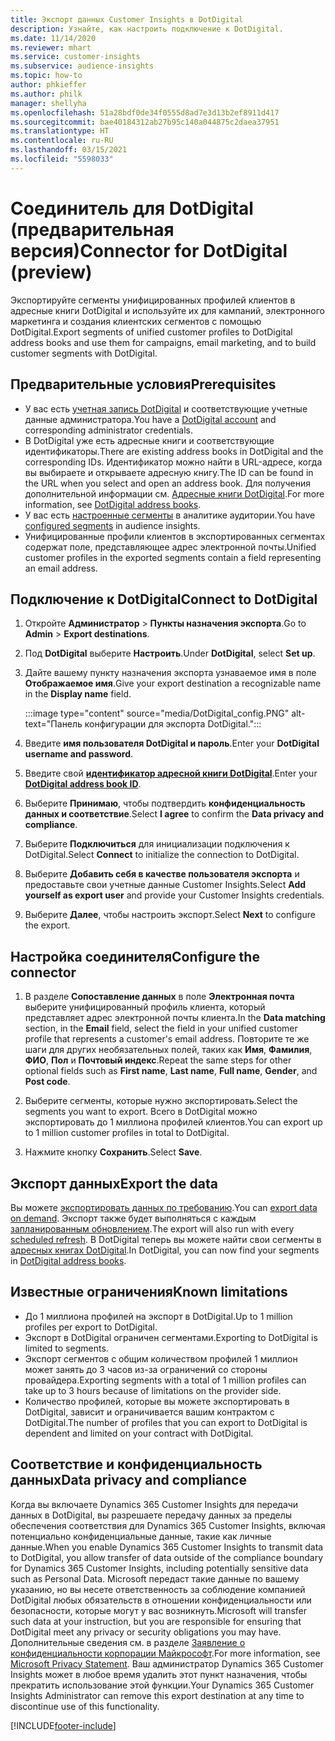 ```yaml
---
title: Экспорт данных Customer Insights в DotDigital
description: Узнайте, как настроить подключение к DotDigital.
ms.date: 11/14/2020
ms.reviewer: mhart
ms.service: customer-insights
ms.subservice: audience-insights
ms.topic: how-to
author: phkieffer
ms.author: philk
manager: shellyha
ms.openlocfilehash: 51a28bdf0de34f0555d8ad7e3d13b2ef8911d417
ms.sourcegitcommit: bae40184312ab27b95c140a044875c2daea37951
ms.translationtype: HT
ms.contentlocale: ru-RU
ms.lasthandoff: 03/15/2021
ms.locfileid: "5598033"
---
```

# <a name="connector-for-dotdigital-preview"></a><span data-ttu-id="7d0e1-103">Соединитель для DotDigital (предварительная версия)</span><span class="sxs-lookup"><span data-stu-id="7d0e1-103">Connector for DotDigital (preview)</span></span>

<span data-ttu-id="7d0e1-104">Экспортируйте сегменты унифицированных профилей клиентов в адресные книги DotDigital и используйте их для кампаний, электронного маркетинга и создания клиентских сегментов с помощью DotDigital.</span><span class="sxs-lookup"><span data-stu-id="7d0e1-104">Export segments of unified customer profiles to DotDigital address books and use them for campaigns, email marketing, and to build customer segments with DotDigital.</span></span> 

## <a name="prerequisites"></a><span data-ttu-id="7d0e1-105">Предварительные условия</span><span class="sxs-lookup"><span data-stu-id="7d0e1-105">Prerequisites</span></span>

-   <span data-ttu-id="7d0e1-106">У вас есть [учетная запись DotDigital](https://dotdigital.com/) и соответствующие учетные данные администратора.</span><span class="sxs-lookup"><span data-stu-id="7d0e1-106">You have a [DotDigital account](https://dotdigital.com/) and corresponding administrator credentials.</span></span>
-   <span data-ttu-id="7d0e1-107">В DotDigital уже есть адресные книги и соответствующие идентификаторы.</span><span class="sxs-lookup"><span data-stu-id="7d0e1-107">There are existing address books in DotDigital and the corresponding IDs.</span></span> <span data-ttu-id="7d0e1-108">Идентификатор можно найти в URL-адресе, когда вы выбираете и открываете адресную книгу.</span><span class="sxs-lookup"><span data-stu-id="7d0e1-108">The ID can be found in the URL when you select and open an address book.</span></span> <span data-ttu-id="7d0e1-109">Для получения дополнительной информации см. [Адресные книги DotDigital](https://support.dotdigital.com/hc/articles/212211968-Creating-an-address-book).</span><span class="sxs-lookup"><span data-stu-id="7d0e1-109">For more information, see [DotDigital address books](https://support.dotdigital.com/hc/articles/212211968-Creating-an-address-book).</span></span>
-   <span data-ttu-id="7d0e1-110">У вас есть [настроенные сегменты](segments.md) в аналитике аудитории.</span><span class="sxs-lookup"><span data-stu-id="7d0e1-110">You have [configured segments](segments.md) in audience insights.</span></span>
-   <span data-ttu-id="7d0e1-111">Унифицированные профили клиентов в экспортированных сегментах содержат поле, представляющее адрес электронной почты.</span><span class="sxs-lookup"><span data-stu-id="7d0e1-111">Unified customer profiles in the exported segments contain a field representing an email address.</span></span>

## <a name="connect-to-dotdigital"></a><span data-ttu-id="7d0e1-112">Подключение к DotDigital</span><span class="sxs-lookup"><span data-stu-id="7d0e1-112">Connect to DotDigital</span></span>

1. <span data-ttu-id="7d0e1-113">Откройте **Администратор** > **Пункты назначения экспорта**.</span><span class="sxs-lookup"><span data-stu-id="7d0e1-113">Go to **Admin** > **Export destinations**.</span></span>

1. <span data-ttu-id="7d0e1-114">Под **DotDigital** выберите **Настроить**.</span><span class="sxs-lookup"><span data-stu-id="7d0e1-114">Under **DotDigital**, select **Set up**.</span></span>

1. <span data-ttu-id="7d0e1-115">Дайте вашему пункту назначения экспорта узнаваемое имя в поле **Отображаемое имя**.</span><span class="sxs-lookup"><span data-stu-id="7d0e1-115">Give your export destination a recognizable name in the **Display name** field.</span></span>

   :::image type="content" source="media/DotDigital_config.PNG" alt-text="Панель конфигурации для экспорта DotDigital.":::

1. <span data-ttu-id="7d0e1-117">Введите **имя пользователя DotDigital и пароль**.</span><span class="sxs-lookup"><span data-stu-id="7d0e1-117">Enter your **DotDigital username and password**.</span></span>

1. <span data-ttu-id="7d0e1-118">Введите свой **[идентификатор адресной книги DotDigital](https://support.dotdigital.com/hc/articles/212211968-Creating-an-address-book)**.</span><span class="sxs-lookup"><span data-stu-id="7d0e1-118">Enter your **[DotDigital address book ID](https://support.dotdigital.com/hc/articles/212211968-Creating-an-address-book)**.</span></span>

1. <span data-ttu-id="7d0e1-119">Выберите **Принимаю**, чтобы подтвердить **конфиденциальность данных и соответствие**.</span><span class="sxs-lookup"><span data-stu-id="7d0e1-119">Select **I agree** to confirm the **Data privacy and compliance**.</span></span>

1. <span data-ttu-id="7d0e1-120">Выберите **Подключиться** для инициализации подключения к DotDigital.</span><span class="sxs-lookup"><span data-stu-id="7d0e1-120">Select **Connect** to initialize the connection to DotDigital.</span></span>

1. <span data-ttu-id="7d0e1-121">Выберите **Добавить себя в качестве пользователя экспорта** и предоставьте свои учетные данные Customer Insights.</span><span class="sxs-lookup"><span data-stu-id="7d0e1-121">Select **Add yourself as export user** and provide your Customer Insights credentials.</span></span>

1. <span data-ttu-id="7d0e1-122">Выберите **Далее**, чтобы настроить экспорт.</span><span class="sxs-lookup"><span data-stu-id="7d0e1-122">Select **Next** to configure the export.</span></span>

## <a name="configure-the-connector"></a><span data-ttu-id="7d0e1-123">Настройка соединителя</span><span class="sxs-lookup"><span data-stu-id="7d0e1-123">Configure the connector</span></span>

1. <span data-ttu-id="7d0e1-124">В разделе **Сопоставление данных** в поле **Электронная почта** выберите унифицированный профиль клиента, который представляет адрес электронной почты клиента.</span><span class="sxs-lookup"><span data-stu-id="7d0e1-124">In the **Data matching** section, in the **Email** field, select the field in your unified customer profile that represents a customer's email address.</span></span> <span data-ttu-id="7d0e1-125">Повторите те же шаги для других необязательных полей, таких как **Имя**, **Фамилия**, **ФИО**, **Пол** и **Почтовый индекс**.</span><span class="sxs-lookup"><span data-stu-id="7d0e1-125">Repeat the same steps for other optional fields such as **First name**, **Last name**, **Full name**, **Gender**, and **Post code**.</span></span>

1. <span data-ttu-id="7d0e1-126">Выберите сегменты, которые нужно экспортировать.</span><span class="sxs-lookup"><span data-stu-id="7d0e1-126">Select the segments you want to export.</span></span> <span data-ttu-id="7d0e1-127">Всего в DotDigital можно экспортировать до 1 миллиона профилей клиентов.</span><span class="sxs-lookup"><span data-stu-id="7d0e1-127">You can export up to 1 million customer profiles in total to DotDigital.</span></span>

1. <span data-ttu-id="7d0e1-128">Нажмите кнопку **Сохранить**.</span><span class="sxs-lookup"><span data-stu-id="7d0e1-128">Select **Save**.</span></span>

## <a name="export-the-data"></a><span data-ttu-id="7d0e1-129">Экспорт данных</span><span class="sxs-lookup"><span data-stu-id="7d0e1-129">Export the data</span></span>

<span data-ttu-id="7d0e1-130">Вы можете [экспортировать данных по требованию](export-destinations.md).</span><span class="sxs-lookup"><span data-stu-id="7d0e1-130">You can [export data on demand](export-destinations.md).</span></span> <span data-ttu-id="7d0e1-131">Экспорт также будет выполняться с каждым [запланированным обновлением](system.md#schedule-tab).</span><span class="sxs-lookup"><span data-stu-id="7d0e1-131">The export will also run with every [scheduled refresh](system.md#schedule-tab).</span></span> <span data-ttu-id="7d0e1-132">В DotDigital теперь вы можете найти свои сегменты в [адресных книгах DotDigital](https://support.dotdigital.com/hc/articles/212211968-Creating-an-address-book).</span><span class="sxs-lookup"><span data-stu-id="7d0e1-132">In DotDigital, you can now find your segments in [DotDigital address books](https://support.dotdigital.com/hc/articles/212211968-Creating-an-address-book).</span></span>

## <a name="known-limitations"></a><span data-ttu-id="7d0e1-133">Известные ограничения</span><span class="sxs-lookup"><span data-stu-id="7d0e1-133">Known limitations</span></span>

- <span data-ttu-id="7d0e1-134">До 1 миллиона профилей на экспорт в DotDigital.</span><span class="sxs-lookup"><span data-stu-id="7d0e1-134">Up to 1 million profiles per export to DotDigital.</span></span>
- <span data-ttu-id="7d0e1-135">Экспорт в DotDigital ограничен сегментами.</span><span class="sxs-lookup"><span data-stu-id="7d0e1-135">Exporting to DotDigital is limited to segments.</span></span>
- <span data-ttu-id="7d0e1-136">Экспорт сегментов с общим количеством профилей 1 миллион может занять до 3 часов из-за ограничений со стороны провайдера.</span><span class="sxs-lookup"><span data-stu-id="7d0e1-136">Exporting segments with a total of 1 million profiles can take up to 3 hours because of limitations on the provider side.</span></span> 
- <span data-ttu-id="7d0e1-137">Количество профилей, которые вы можете экспортировать в DotDigital, зависит и ограничивается вашим контрактом с DotDigital.</span><span class="sxs-lookup"><span data-stu-id="7d0e1-137">The number of profiles that you can export to DotDigital is dependent and limited on your contract with DotDigital.</span></span>

## <a name="data-privacy-and-compliance"></a><span data-ttu-id="7d0e1-138">Соответствие и конфиденциальность данных</span><span class="sxs-lookup"><span data-stu-id="7d0e1-138">Data privacy and compliance</span></span>

<span data-ttu-id="7d0e1-139">Когда вы включаете Dynamics 365 Customer Insights для передачи данных в DotDigital, вы разрешаете передачу данных за пределы обеспечения соответствия для Dynamics 365 Customer Insights, включая потенциально конфиденциальные данные, такие как личные данные.</span><span class="sxs-lookup"><span data-stu-id="7d0e1-139">When you enable Dynamics 365 Customer Insights to transmit data to DotDigital, you allow transfer of data outside of the compliance boundary for Dynamics 365 Customer Insights, including potentially sensitive data such as Personal Data.</span></span> <span data-ttu-id="7d0e1-140">Microsoft передаст такие данные по вашему указанию, но вы несете ответственность за соблюдение компанией DotDigital любых обязательств в отношении конфиденциальности или безопасности, которые могут у вас возникнуть.</span><span class="sxs-lookup"><span data-stu-id="7d0e1-140">Microsoft will transfer such data at your instruction, but you are responsible for ensuring that DotDigital meet any privacy or security obligations you may have.</span></span> <span data-ttu-id="7d0e1-141">Дополнительные сведения см. в разделе [Заявление о конфиденциальности корпорации Майкрософт](https://go.microsoft.com/fwlink/?linkid=396732).</span><span class="sxs-lookup"><span data-stu-id="7d0e1-141">For more information, see [Microsoft Privacy Statement](https://go.microsoft.com/fwlink/?linkid=396732).</span></span>
<span data-ttu-id="7d0e1-142">Ваш администратор Dynamics 365 Customer Insights может в любое время удалить этот пункт назначения, чтобы прекратить использование этой функции.</span><span class="sxs-lookup"><span data-stu-id="7d0e1-142">Your Dynamics 365 Customer Insights Administrator can remove this export destination at any time to discontinue use of this functionality.</span></span>


[!INCLUDE[footer-include](../includes/footer-banner.md)]